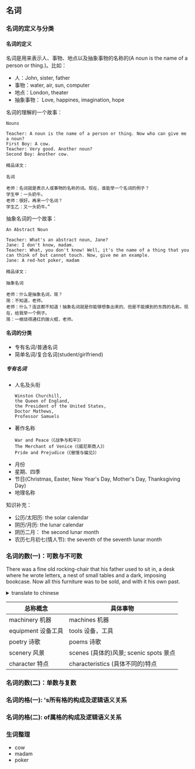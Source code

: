 ## 名词

### 名词的定义与分类
#### 名词的定义
名词是用来表示人、事物、地点以及抽象事物的名称的(A noun is the name of a person or thing.)。比如：
* 人：John, sister, father
* 事物：water, air, sun, computer
* 地点：London, theater
* 抽象事物： Love, happines, imagination, hope

名词的理解的一个故事：
```text
Nouns

Teacher: A noun is the name of a person or thing. Now who can give me a noun?
First Boy: A cow.
Teacher: Very good. Another noun?
Second Boy: Another cow.

精品译文：

名词

老师：名词就是表示人或事物的名称的词。现在，谁能举一个名词的例子？
学生甲：一头奶牛。
老师：很好。再来一个名词？
学生乙：又一头奶牛。”
```

抽象名词的一个故事：
```text
An Abstract Noun

Teacher: What's an abstract noun, Jane?
Jane: I don't know, madam.
Teacher: What, you don't know! Well, it's the name of a thing that you can think of but cannot touch. Now, give me an example.
Jane: A red-hot poker, madam

精品译文：

抽象名词

老师：什么是抽象名词，简？
简：不知道，老师。
老师：什么？连这都不知道！抽象名词就是你能够想象出来的、但是不能摸到的东西的名称。现在，给我举一个例子。
简：一根烧得通红的拨火棍，老师。
```

#### 名词的分类
* 专有名词/普通名词
* 简单名词/复合名词(student/girlfriend)
##### 专有名词
* 人名及头衔
  ```text
  Winston Churchill, 
  the Queen of England, 
  the President of the United States, 
  Doctor Mathews, 
  Professor Samuels
  ```
* 著作名称
  ```text
  War and Peace（《战争与和平》）
  The Merchant of Venice（《威尼斯商人》）
  Pride and Prejudice（《傲慢与偏见》）
  ```
* 月份
* 星期、四季
* 节日(Christmas, Easter, New Year's Day, Mother's Day, Thanksgiving Day)
* 地理名称

知识补充：
* 公历/太阳历: the solar calendar
* 阴历/月历: the lunar calendar
* 阴历二月： the second lunar month
* 农历七月初七(情人节): the seventh of the seventh lunar month

### 名词的数(一)：可数与不可数
There was a fine old rocking-chair that his father used to sit in, a desk where he wrote letters, a nest of small tables and a dark, imposing bookcase. Now all this furniture was to be sold, and with it his own past.
<details>
  <summary>translate to chinese</summary>

  有一把父亲过去常常坐的、精致的旧摇椅，还有他过去常在上面写信的书桌，一套小餐桌，以及一个很气派的深色书柜。现在所有这些家具都将被卖掉，随同他自己的过去一起消逝


  * rock: 美 [rɑːk]  
    n. 岩石；摇滚乐；暗礁
    vt. **摇动**;使摇晃
    vi. 摇动；摇晃
  * chair: 美 [tʃer]  
    n. **椅子**；讲座；(会议的)主席位
    vt. 担任(会议的)主席
  * nest
  * impose
  * bookcase
  * furniture
</details>

总称概念 | 具体事物  
--- | --- 
machinery 机器| machines 机器  
equipment 设备工具 | tools 设备，工具
poetry 诗歌 | poems 诗歌 
scenery 风景 | scenes (具体的)风景; scenic spots 景点
character 特点 | characteristics (具体不同的)特点

### 名词的数(二)：单数与复数
### 名词的格(一): 's所有格的构成及逻辑语义关系
### 名词的格(二): of属格的构成及逻辑语义关系
### 生词整理
* cow
* madam
* poker

